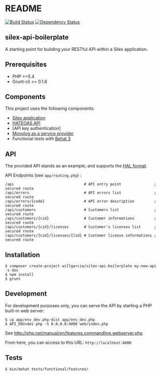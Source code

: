 README
======

[![Build Status](https://secure.travis-ci.org/willgarcia/silex-api-boilerplate.png)](http://travis-ci.org/willgarcia/silex-api-boilerplate) [![Dependency Status](https://www.versioneye.com/user/projects/543c0a73b2a9c5605f0003de/badge.svg?style=flat)](https://www.versioneye.com/user/projects/543c0a73b2a9c5605f0003de)

silex-api-boilerplate
---------------------

A starting point for building your RESTful API within a Silex application.

Prerequisites
-------------

* PHP >=5.4
* Grunt-cli >= 0.1.6

Components
----------

This project uses the following components:

* [Silex application](http://silex.sensiolabs.org/)
* [HATEOAS API](https://github.com/willdurand/Hateoas)
* [API key authentication]
* [Monolog as a service provider](http://silex.sensiolabs.org/doc/providers/monolog.html)
* Functional tests with [Behat 3](https://github.com/Behat/Behat)

API
---

The provided API stands as an example, and supports the [HAL format](http://stateless.co/hal_specification.html).

API Endpoints (see `app/routing.php`) :

    /api                                # API entry point               ; secured route
    /api/errors                         # API errors list               ; secured route
    /api/errors/{code}                  # API error description         ; secured route
    /api/customers                      # Customers list                ; secured route
    /api/customers/{cid}                # Customer informations         ; secured route
    /api/customers/{cid}/licenses       # Customer's licenses list      ; secured route
    /api/customers/{cid}/licenses/{lid} # Customer license informations ; secured route

Installation
------------

    $ composer create-project willgarcia/silex-api-boilerplate my-new-api -s dev
    $ npm install
    $ grunt


Development
-----------

For development purposes only, you can serve the API by starting a PHP built-in web server:

    $ cp app/env_dev.php-dist app/env_dev.php
    $ API_ENV=dev php -S 0.0.0.0:4000 web/index.php

See http://php.net/manual/en/features.commandline.webserver.php

From here, you can access to this URL: `http://localhost:4000`

Tests
-----

    $ bin/behat tests/functional/features/
